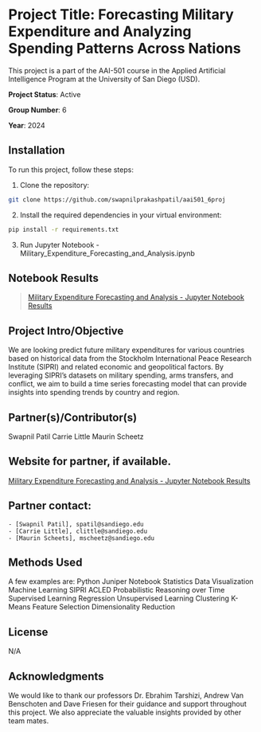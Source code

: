 # Project Title: Forecasting Military Expenditure and Analyzing Spending Patterns Across Nations

This project is a part of the AAI-501 course in the Applied Artificial Intelligence Program at the University of San Diego (USD). 

**Project Status**: Active

**Group Number**: 6

**Year**: 2024

## Installation

To run this project, follow these steps:

1. Clone the repository:

```bash
git clone https://github.com/swapnilprakashpatil/aai501_6proj
```

2. Install the required dependencies in your virtual environment:

```bash
pip install -r requirements.txt
```

3. Run Jupyter Notebook - Military_Expenditure_Forecasting_and_Analysis.ipynb

## Notebook Results
> [Military Expenditure Forecasting and Analysis - Jupyter Notebook Results](https://swapnilprakashpatil.github.io/aai501_6proj/MS%20AAI_501_Group_6_Notebook_Military_Expenditure_Forecasting_and_Analysis.html)

## Project Intro/Objective
We are looking predict future military expenditures for various countries based on historical data from the Stockholm International Peace Research Institute (SIPRI) and related economic and geopolitical factors. By leveraging SIPRI’s datasets on military spending, arms transfers, and conflict, we aim to build a time series forecasting model that can provide insights into spending trends by country and region. 

## Partner(s)/Contributor(s)  
Swapnil Patil
Carrie Little
Maurin Scheetz

## Website for partner, if available. 
[Military Expenditure Forecasting and Analysis - Jupyter Notebook Results](https://swapnilprakashpatil.github.io/aai501_6proj/MS%20AAI_501_Group_6_Notebook_Military_Expenditure_Forecasting_and_Analysis.html)

## Partner contact: 
    - [Swapnil Patil], spatil@sandiego.edu
    - [Carrie Little], clittle@sandiego.edu
    - [Maurin Scheets], mscheetz@sandiego.edu


## Methods Used        
A few examples are:
Python
Juniper Notebook
Statistics
Data Visualization
Machine Learning
SIPRI
ACLED
Probabilistic Reasoning over Time 
Supervised Learning
Regression
Unsupervised Learning 
Clustering
K-Means
Feature Selection
Dimensionality Reduction 

## License
N/A

## Acknowledgments
We would like to thank our professors Dr. Ebrahim Tarshizi, Andrew Van Benschoten and Dave Friesen for their guidance and support throughout this project. We also appreciate the valuable insights provided by other team mates. 
